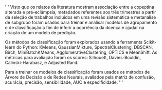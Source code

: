 '''
Visto que os relatos da literatura mostram associação entre a copeptina alterada e pré-eclâmpsia,
metadados referentes aos três trimestres a partir da seleção de trabalhos incluidos em 
uma revisão sistemática e metanálise de subgrupo foram usados para treinar e analisar
modelos de agrupamento e de classificação a fim de inferir a ocorrência da doença e 
ajudar na criação de um modelo de predição. 

Os métodos de classificação foram explorados usando a ferramenta Scikit-learn do Python: 
KMeans, GaussianMixture, SpectralClustering, DBSCAN, Birch, MiniBatchKMeans, 
AgglomerativeClustering, OPTICS e MeanShift. 
As métricas para avaliação foram os scores:
Silhouett, Davies-Bouldin, Calinski-Harabasz, e Adjusted Rand.

Para a treinar os modelos de classificação foram usados os métodos de Árvore de Decisão e de Redes Neurais,
avaliados pela matriz de confusão, acurácia, precisão, sensibilidade, AUC e especificidade.
'''
